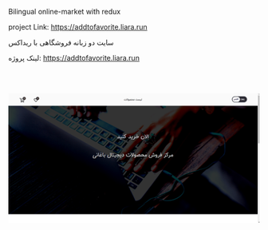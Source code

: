 
Bilingual online-market with redux

project Link: https://addtofavorite.liara.run

سایت دو زبانه فروشگاهی با ریداکس

لینک پروژه: https://addtofavorite.liara.run

<br>
<br/>

![alt text](https://github.com/mohammadbaghani/Addtofavorite-Redux/blob/master/Screenshot_2025_01_20-3.png)


